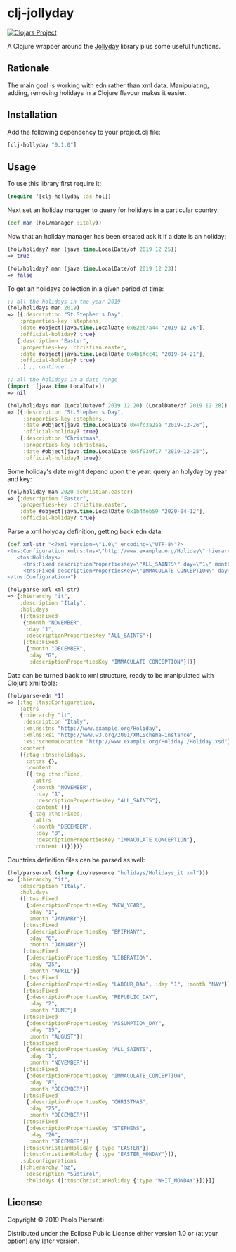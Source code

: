 # clj-jollyday

[![Clojars Project](https://img.shields.io/clojars/v/clj-jollyday.svg)](https://clojars.org/clj-jollyday)

A Clojure wrapper around the [Jollyday](https://github.com/svendiedrichsen/jollyday "Jollyday") library
plus some useful functions.

## Rationale
The main goal is working with edn rather than xml data. Manipulating, adding, removing
holidays in a Clojure flavour makes it easier.

## Installation
Add the following dependency to your project.clj file:

```clojure
[clj-hollyday "0.1.0"]
```


## Usage

To use this library first require it:

```clojure
(require '[clj-hollyday :as hol])
```

Next set an holiday manager to query for holidays in a particular country:

``` clojure
(def man (hol/manager :italy))

```

Now that an holiday manager has been created ask it if a date is an holiday:

``` clojure
(hol/holiday? man (java.time.LocalDate/of 2019 12 25))
=> true

(hol/holiday? man (java.time.LocalDate/of 2019 12 23))
=> false
```

To get an holidays collection in a given period of time:

``` clojure
;; all the holidays in the year 2019
(hol/holidays man 2019)
=> ({:description "St.Stephen's Day",
	:properties-key :stephens,
	:date #object[java.time.LocalDate 0x62eb7a44 "2019-12-26"],
	:official-holiday? true}
   {:description "Easter",
	:properties-key :christian.easter,
	:date #object[java.time.LocalDate 0x4b1fcc41 "2019-04-21"],
	:official-holiday? true}
  ...) ;; continue...

;; all the holidays in a date range
(import '[java.time LocalDate])
=> nil

(hol/holidays man (LocalDate/of 2019 12 20) (LocalDate/of 2019 12 28))
=> ({:description "St.Stephen's Day",
	 :properties-key :stephens,
	 :date #object[java.time.LocalDate 0x4fc3a2aa "2019-12-26"],
	 :official-holiday? true}
	{:description "Christmas",
	 :properties-key :christmas,
	 :date #object[java.time.LocalDate 0x5f939f17 "2019-12-25"],
	 :official-holiday? true})
```

Some holiday's date might depend upon the year:
query an holyday by year and key:

```clojure
(hol/holiday man 2020 :christian.easter)
=> {:description "Easter",
	:properties-key :christian.easter,
	:date #object[java.time.LocalDate 0x1b4feb59 "2020-04-12"],
	:official-holiday? true}
```

Parse a xml holyday definition, getting back edn data:

``` clojure
(def xml-str "<?xml version=\"1.0\" encoding=\"UTF-8\"?>
<tns:Configuration xmlns:tns=\"http://www.example.org/Holiday\" hierarchy=\"it\" description=\"Italy\">
   <tns:Holidays>
	 <tns:Fixed descriptionPropertiesKey=\"ALL_SAINTS\" day=\"1\" month=\"NOVEMBER\"/>
	 <tns:Fixed descriptionPropertiesKey=\"IMMACULATE CONCEPTION\" day=\"8\" month=\"DECEMBER\"/>   </tns:Holidays>
</tns:Configuration>")

(hol/parse-xml xml-str)
=> {:hierarchy "it",
	:description "Italy",
	:holidays
	([:tns:Fixed
	 {:month "NOVEMBER",
	  :day "1",
	  :descriptionPropertiesKey "ALL_SAINTS"}]
	 [:tns:Fixed
	  {:month "DECEMBER",
	   :day "8",
	   :descriptionPropertiesKey "IMMACULATE CONCEPTION"}])}
```

Data can be turned back to xml structure, ready to be manipulated with Clojure xml tools:

```clojure
(hol/parse-edn *1)
=> {:tag :tns:Configuration,
	:attrs
	{:hierarchy "it",
	 :description "Italy",
	 :xmlns:tns "http://www.example.org/Holiday",
	 :xmlns:xsi "http://www.w3.org/2001/XMLSchema-instance",
	 :xsi:schemaLocation "http://www.example.org/Holiday /Holiday.xsd"},
	:content
	({:tag :tns:Holidays,
	  :attrs {},
	  :content
	  ({:tag :tns:Fixed,
		:attrs
		{:month "NOVEMBER",
		 :day "1",
		 :descriptionPropertiesKey "ALL_SAINTS"},
		:content ()}
	   {:tag :tns:Fixed,
		:attrs
		{:month "DECEMBER",
		 :day "8",
		 :descriptionPropertiesKey "IMMACULATE CONCEPTION"},
		:content ()})})}
```

Countries definition files can be parsed as well:

```clojure
(hol/parse-xml (slurp (io/resource "holidays/Holidays_it.xml")))
=> {:hierarchy "it",
	:description "Italy",
	:holidays
	([:tns:Fixed
	  {:descriptionPropertiesKey "NEW_YEAR",
	   :day "1",
	   :month "JANUARY"}]
	 [:tns:Fixed
	  {:descriptionPropertiesKey "EPIPHANY",
	   :day "6",
	   :month "JANUARY"}]
	 [:tns:Fixed
	  {:descriptionPropertiesKey "LIBERATION",
	   :day "25",
	   :month "APRIL"}]
	 [:tns:Fixed
	  {:descriptionPropertiesKey "LABOUR_DAY", :day "1", :month "MAY"}]
	 [:tns:Fixed
	  {:descriptionPropertiesKey "REPUBLIC_DAY",
	   :day "2",
	   :month "JUNE"}]
	 [:tns:Fixed
	  {:descriptionPropertiesKey "ASSUMPTION_DAY",
	   :day "15",
	   :month "AUGUST"}]
	 [:tns:Fixed
	  {:descriptionPropertiesKey "ALL_SAINTS",
	   :day "1",
	   :month "NOVEMBER"}]
	 [:tns:Fixed
	  {:descriptionPropertiesKey "IMMACULATE_CONCEPTION",
	   :day "8",
	   :month "DECEMBER"}]
	 [:tns:Fixed
	  {:descriptionPropertiesKey "CHRISTMAS",
	   :day "25",
	   :month "DECEMBER"}]
	 [:tns:Fixed
	  {:descriptionPropertiesKey "STEPHENS",
	   :day "26",
	   :month "DECEMBER"}]
	 [:tns:ChristianHoliday {:type "EASTER"}]
	 [:tns:ChristianHoliday {:type "EASTER_MONDAY"}]),
	:subconfigurations
	[{:hierarchy "bz",
	  :description "Südtirol",
	  :holidays ([:tns:ChristianHoliday {:type "WHIT_MONDAY"}])}]}
```



## License

Copyright © 2019 Paolo Piersanti

Distributed under the Eclipse Public License either version 1.0 or (at
your option) any later version.
